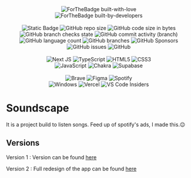 <div align="center">
    <div>
        <img src="https://ForTheBadge.com/images/badges/built-with-love.svg" alt="ForTheBadge built-with-love"><br>
        <img src="https://ForTheBadge.com/images/badges/built-by-developers.svg" alt="ForTheBadge built-by-developers">
        <br> <br>
        <img alt="Static Badge" src="https://img.shields.io/badge/total%20lines-10321-10321">
        <img alt="GitHub repo size" src="https://img.shields.io/github/repo-size/AnonymousXC/Soundscape">
        <img alt="GitHub code size in bytes" src="https://img.shields.io/github/languages/code-size/AnonymousXC/Soundscape">
        <img alt="GitHub branch checks state" src="https://img.shields.io/github/checks-status/AnonymousXC/Soundscape/main">
        <img alt="GitHub commit activity (branch)" src="https://img.shields.io/github/commit-activity/w/AnonymousXC/Soundscape/main">
        <br>
        <img alt="GitHub language count" src="https://img.shields.io/github/languages/count/AnonymousXC/Soundscape">
        <img src="https://img.shields.io/badge/branches-1-brightgreen" alt="GitHub branches">
        <img alt="GitHub Sponsors" src="https://img.shields.io/github/sponsors/AnonymousXC">
        <img alt="GitHub issues" src="https://img.shields.io/github/issues/AnonymousXC/Soundscape">
        <img alt="GitHub" src="https://img.shields.io/github/license/AnonymousXC/Soundscape">
        <br> <br>
        <img src="https://img.shields.io/badge/Next-black?style=for-the-badge&amp;logo=next.js&amp;logoColor=white" alt="Next JS">
        <img src="https://img.shields.io/badge/typescript-%23007ACC.svg?style=for-the-badge&amp;logo=typescript&amp;logoColor=white" alt="TypeScript">
        <img src="https://img.shields.io/badge/html5-%23E34F26.svg?style=for-the-badge&amp;logo=html5&amp;logoColor=white" alt="HTML5">
        <img src="https://img.shields.io/badge/css3-%231572B6.svg?style=for-the-badge&amp;logo=css3&amp;logoColor=white" alt="CSS3">
        <br>
        <img src="https://img.shields.io/badge/javascript-%23323330.svg?style=for-the-badge&amp;logo=javascript&amp;logoColor=%23F7DF1E" alt="JavaScript">
        <img src="https://img.shields.io/badge/chakra-%234ED1C5.svg?style=for-the-badge&amp;logo=chakraui&amp;logoColor=white" alt="Chakra">
        <img src="https://img.shields.io/badge/Supabase-181818?style=for-the-badge&logo=supabase&logoColor=white" alt="Supabase">
        <br> <br>
        <img src="https://img.shields.io/badge/Brave-FF1B2D?style=for-the-badge&logo=Brave&logoColor=white" alt="Brave">
        <img src="https://img.shields.io/badge/figma-%23F24E1E.svg?style=for-the-badge&amp;logo=figma&amp;logoColor=white" alt="Figma">
        <img src="https://img.shields.io/badge/Spotify-1ED760?style=for-the-badge&amp;logo=spotify&amp;logoColor=white" alt="Spotify">
        <br>
        <img src="https://img.shields.io/badge/Windows-0078D6?style=for-the-badge&amp;logo=windows&amp;logoColor=white" alt="Windows">
        <img src="https://img.shields.io/badge/vercel-%23000000.svg?style=for-the-badge&amp;logo=vercel&amp;logoColor=white" alt="Vercel">
        <img src="https://img.shields.io/badge/VS%20Code%20Insiders-35b393.svg?style=for-the-badge&amp;logo=visual-studio-code&amp;logoColor=white" alt="VS Code Insiders">
    </div>
</div>

# Soundscape

It is a project build to listen songs. Feed up of spotify's ads, I made this.😉

## Versions

Version 1 : Version can be found [here](https://soundscape-anonymousxc.vercel.app/)

Version 2 : Full redesign of the app can be found [here](https://soundscape-psi.vercel.app/)